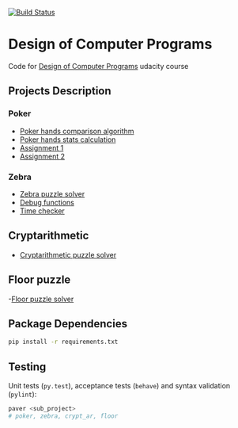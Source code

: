 [![Build Status](https://travis-ci.org/lancelote/cs212.svg)](https://travis-ci.org/lancelote/cs212)

# Design of Computer Programs

Code for [Design of Computer Programs](https://www.udacity.com/course/cs212) 
udacity course

## Projects Description
### Poker

- [Poker hands comparison algorithm](poker/main.py)
- [Poker hands stats calculation](poker/stat.py)
- [Assignment 1](poker/ps1.py)
- [Assignment 2](poker/ps2.py)

### Zebra

- [Zebra puzzle solver](zebra/main.py)
- [Debug functions](debug/main.py)
- [Time checker](time_stat/main.py)

## Cryptarithmetic

- [Cryptarithmetic puzzle solver](crypt_ar/main.py)

## Floor puzzle

-[Floor puzzle solver](floor/main.py)

## Package Dependencies

```bash
pip install -r requirements.txt
```

## Testing

Unit tests (`py.test`), acceptance tests (`behave`) and syntax validation (`pylint`):
```bash
paver <sub_project>
# poker, zebra, crypt_ar, floor
```